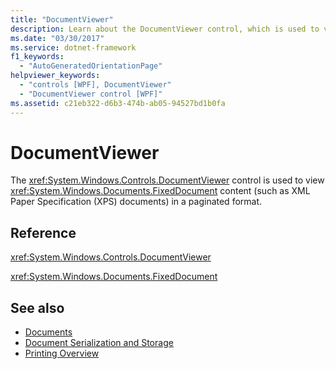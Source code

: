 ```yaml
---
title: "DocumentViewer"
description: Learn about the DocumentViewer control, which is used to view FixedDocument content in a paginated format.
ms.date: "03/30/2017"
ms.service: dotnet-framework
f1_keywords: 
  - "AutoGeneratedOrientationPage"
helpviewer_keywords: 
  - "controls [WPF], DocumentViewer"
  - "DocumentViewer control [WPF]"
ms.assetid: c21eb322-d6b3-474b-ab05-94527bd1b0fa
---
```

# DocumentViewer

The <xref:System.Windows.Controls.DocumentViewer> control is used to view <xref:System.Windows.Documents.FixedDocument> content (such as XML Paper Specification (XPS) documents) in a paginated format.  
  
## Reference  

<xref:System.Windows.Controls.DocumentViewer>  
  
<xref:System.Windows.Documents.FixedDocument>  
  
## See also

- [Documents](../advanced/documents.md)
- [Document Serialization and Storage](../advanced/document-serialization-and-storage.md)
- [Printing Overview](../documents/printing-overview.md)
